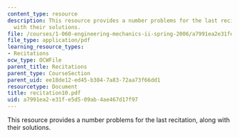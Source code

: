```yaml
---
content_type: resource
description: This resource provides a number problems for the last recitation, along
  with their solutions.
file: /courses/1-060-engineering-mechanics-ii-spring-2006/a7991ea2e31fe5d509ab4ae467d17f97_recitation10.pdf
file_type: application/pdf
learning_resource_types:
- Recitations
ocw_type: OCWFile
parent_title: Recitations
parent_type: CourseSection
parent_uid: ee18de12-ed45-b384-7a83-72aa73f66dd1
resourcetype: Document
title: recitation10.pdf
uid: a7991ea2-e31f-e5d5-09ab-4ae467d17f97
---
```

This resource provides a number problems for the last recitation, along with their solutions.